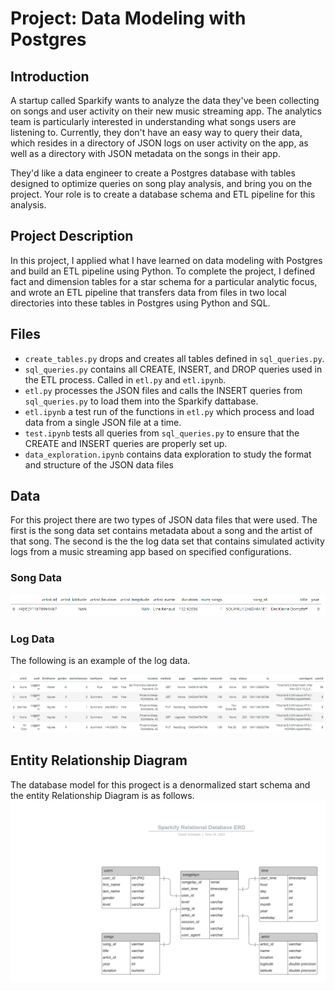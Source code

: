 # Project: Data Modeling with Postgres

## Introduction
A startup called Sparkify wants to analyze the data they've been collecting on songs and user activity on their new music streaming app. The analytics team is particularly interested in understanding what songs users are listening to. Currently, they don't have an easy way to query their data, which resides in a directory of JSON logs on user activity on the app, as well as a directory with JSON metadata on the songs in their app.

They'd like a data engineer to create a Postgres database with tables designed to optimize queries on song play analysis, and bring you on the project. Your role is to create a database schema and ETL pipeline for this analysis. 

## Project Description
In this project, I applied what I have learned on data modeling with Postgres and build an ETL pipeline using Python. To complete the project, I defined fact and dimension tables for a star schema for a particular analytic focus, and wrote an ETL pipeline that transfers data from files in two local directories into these tables in Postgres using Python and SQL. 

## Files

- `create_tables.py` drops and creates all tables defined in `sql_queries.py`. 
- `sql_queries.py` contains all CREATE, INSERT, and DROP queries used in the ETL process. Called in `etl.py` and `etl.ipynb`.
- `etl.py` processes the JSON files and calls the INSERT queries from `sql_queries.py` to load them into the Sparkify dattabase.
- `etl.ipynb`  a test run of the functions in `etl.py` which process and load data from a single JSON file at a time.
- `test.ipynb` tests all queries from `sql_queries.py` to ensure that the CREATE and INSERT queries are properly set up. 
- `data_exploration.ipynb` contains data exploration to study the format and structure of the JSON data files

## Data
For this project there are two types of JSON data files that were used. The first is the song data set contains metadata about a song and the artist of that song.
The second is the the log data set that contains simulated activity logs from a music streaming app based on specified configurations.

### Song Data
![My Image](pictures/song_data_head.png)

### Log Data

The following is an example of the log data.

![My Image](pictures/log_data_head.png)


## Entity Relationship Diagram

The database model for this progect is a denormalized start schema and the entity Relationship Diagram is as follows.
![My Image](pictures/sparkifyDB.png)

##
